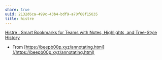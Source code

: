 ```yaml
---
share: true
uuid: 2132d6ca-499c-43b4-bdf9-a70f68f15035
title: histre
---
```

[Histre : Smart Bookmarks for Teams with Notes, Highlights, and Tree-Style History](https://histre.com/)

* From [https://beepb00p.xyz/annotating.html](/https://beepb00p.xyz/annotating.html)